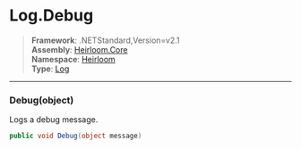 # Log.Debug

> **Framework**: .NETStandard,Version=v2.1  
> **Assembly**: [Heirloom.Core][0]  
> **Namespace**: [Heirloom][0]  
> **Type**: [Log][1]  

--------------------------------------------------------------------------------

### Debug(object)

Logs a debug message.

```cs
public void Debug(object message)
```

[0]: ../Heirloom.Core.md
[1]: Heirloom.Log.md
